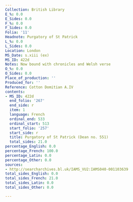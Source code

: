 ```yaml
---
Collection: British Library
E_%: 0.0
E_Sides: 0.0
F_%: 0.0
F_Sides: 0.0
Folia: '11'
Headnote: Purgatory of St Patrick
L_%: 0.0
L_Sides: 0.0
Location: London
MS_Date: s.xiii (ex)
MS_ID: 422d
Notes: Now bound with chronicles and Welsh verse
O_%: 0.0
O_Sides: 0.0
Place_of_production: ''
Produced_for: ''
Reference: Cotton Domitian A.IV
contents:
- MS_ID: 422d
  end_folio: '267'
  end_side: r
  item: 1
  language: French
  ordinal_end: 533
  ordinal_start: 513
  start_folio: '257'
  start_side: r
  title: Purgatory of St Patrick (Dean no. 551)
  total_sides: 21.0
percentage_English: 0.0
percentage_French: 100.0
percentage_Latin: 0.0
percentage_Other: 0.0
sources:
- http://searcharchives.bl.uk/IAMS_VU2:IAMS040-001103639
total_sides_English: 0.0
total_sides_French: 21.0
total_sides_Latin: 0.0
total_sides_Other: 0.0

---
```

